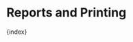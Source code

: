 <!-- base_template: frappe_io/www/frappe/frappe_base.html --><!-- add-breadcrumbs -->
# Reports and Printing

{index}
